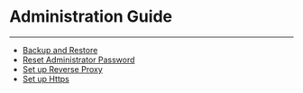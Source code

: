 # Administration Guide
---------
* [Backup and Restore](backup-restore.md)
* [Reset Administrator Password](reset-admin-password.md)
* [Set up Reverse Proxy](reverse-proxy-setup.md)
* [Set up Https](https-setup.md)